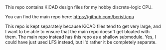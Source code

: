This repo contains KiCAD design files for my hobby discrete-logic CPU.

You can find the main repo here: https://github.com/bcrist/cpu

This repo is kept separately because KiCAD files tend to get very large, and I want to be able to ensure that the main repo doesn't get bloated with them.  The main repo instead has this repo as a shallow submodule.  Yes, I could have just used LFS instead, but I'd rather it be completely separate.
